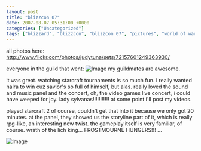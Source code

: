 ```yaml
---
layout: post
title: "blizzcon 07"
date: 2007-08-07 05:31:00 +0000
categories: ["Uncategorized"]
tags: ["blizzard", "blizzcon", "blizzcon 07", "pictures", "world of warcraft"]
---
```


all photos here: http://www.flickr.com/photos/judytuna/sets/72157601249363930/

everyone in the guild that went:
![Image](http://farm2.static.flickr.com/1198/1026515503_c302589267.jpg)
my guildmates are awesome.

it was great. watching starcraft tournaments is so much fun. i really wanted nalra to win cuz savior's so full of himself, but alas. really loved the sound and music panel and the concert, oh, the video games live concert, i could have weeped for joy. lady sylvanas!!!!!!!!!!! at some point i'll post my videos.

played starcraft 2 of course, couldn't get that into it because we only got 20 minutes. at the panel, they showed us the storyline part of it, which is really rpg-like, an interesting new twist. the gameplay itself is very familiar, of course. wrath of the lich king... FROSTMOURNE HUNGERS!!! ...

![Image](http://farm2.static.flickr.com/1016/1026979603_3169a9091d.jpg)